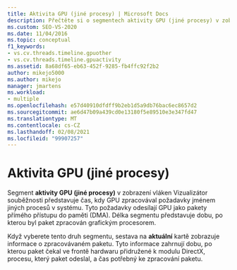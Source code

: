 ```yaml
---
title: Aktivita GPU (jiné procesy) | Microsoft Docs
description: Přečtěte si o segmentech aktivity GPU (jiné procesy) v zobrazení vláken Vizualizátor souběžnosti.
ms.custom: SEO-VS-2020
ms.date: 11/04/2016
ms.topic: conceptual
f1_keywords:
- vs.cv.threads.timeline.gpuother
- vs.cv.threads.timeline.gpuactivity
ms.assetid: 8a68df65-eb63-452f-9285-fb4ffc92f2b2
author: mikejo5000
ms.author: mikejo
manager: jmartens
ms.workload:
- multiple
ms.openlocfilehash: e57d40910dfdff9b2eb1d5a9db76bac6ec8657d2
ms.sourcegitcommit: ae6d47b09a439cd0e13180f5e89510e3e347fd47
ms.translationtype: MT
ms.contentlocale: cs-CZ
ms.lasthandoff: 02/08/2021
ms.locfileid: "99907257"
---
```

# <a name="gpu-activity-other-processes"></a>Aktivita GPU (jiné procesy)
Segment **aktivity GPU (jiné procesy)** v zobrazení vláken Vizualizátor souběžnosti představuje čas, kdy GPU zpracovával požadavky jménem jiných procesů v systému. Tyto požadavky odesílají GPU jako pakety přímého přístupu do paměti (DMA).  Délka segmentu představuje dobu, po kterou byl paket zpracován grafickým procesorem.

 Když vyberete tento druh segmentu, sestava na **aktuální** kartě zobrazuje informace o zpracovávaném paketu.  Tyto informace zahrnují dobu, po kterou paket čekal ve frontě hardwaru přidružené k modulu DirectX, procesu, který paket odeslal, a čas potřebný ke zpracování paketu.